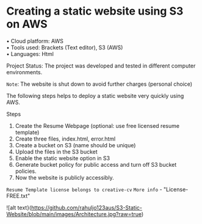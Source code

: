 # Creating a static website using S3 on AWS


• Cloud platform: AWS <br>
• Tools used: Brackets (Text editor), S3 (AWS) <br>
• Languages: Html


Project Status: The project was developed and tested in different computer environments. 

`Note`: The website is shut down to avoid further charges (personal choice) 


The following steps helps to deploy a static website very quickly using AWS.

Steps
1. Create the Resume Webpage (optional: use free licensed resume template)
2. Create three files, index.html, error.html 
3. Create a bucket on S3 (name should be unique)
4. Upload the files in the S3 bucket
5. Enable the static website option in S3
6. Generate bucket policy for public access and turn off S3 bucket policies.
7. Now the website is publicly accessibly.


`Resume Template license belongs to creative-cv` 
`More info` - "License-FREE.txt"


![alt text}(https://github.com/rahuljo123aus/S3-Static-Website/blob/main/images/Architecture.jpg?raw=true)


